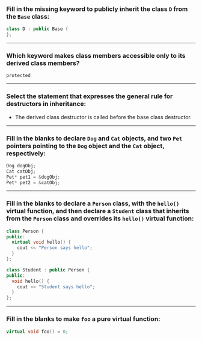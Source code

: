 ### Fill in the missing keyword to publicly inherit the class `D` from the `Base` class:

```cpp
class D : public Base {
};
```

---

### Which keyword makes class members accessible only to its derived class members?

```
protected
```

---

### Select the statement that expresses the general rule for destructors in inheritance:

- The derived class destructor is called before the base class destructor.

---

### Fill in the blanks to declare `Dog` and `Cat` objects, and two `Pet` pointers pointing to the `Dog` object and the `Cat` object, respectively:

```cpp
Dog dogObj;
Cat catObj;
Pet* pet1 = &dogObj;
Pet* pet2 = &catObj;
```

---

### Fill in the blanks to declare a `Person` class, with the `hello()` virtual function, and then declare a `Student` class that inherits from the `Person` class and overrides its `hello()` virtual function:

```cpp
class Person {
public:
  virtual void hello() { 
    cout << "Person says hello"; 
  }
};

class Student : public Person {
public:
  void hello() { 
    cout << "Student says hello"; 
  }
};
```

---

### Fill in the blanks to make `foo` a pure virtual function:

```cpp
virtual void foo() = 0;
```
